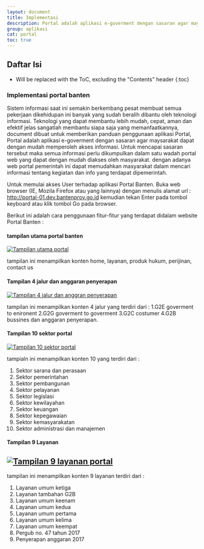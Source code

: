 ```yaml
---
layout: document
title: Implementasi
description: Portal adalah aplikasi e-goverment dengan sasaran agar maysarakat dapat dengan mudah memperoleh akses informasi
group: aplikasi
cat: portal
toc: true
---
```


## Daftar Isi

* Will be replaced with the ToC, excluding the "Contents" header
{:toc}

### Implementasi portal banten
Sistem informasi saat ini semakin berkembang pesat membuat semua pekerjaan dikehidupan ini banyak yang sudah beralih dibantu oleh teknologi informasi. Teknologi yang dapat membantu lebih mudah, cepat, aman dan efektif jelas sangatlah membantu siapa saja yang memanfaatkannya, document dibuat untuk memberikan panduan penggunaan aplikasi Portal, Portal adalah aplikasi  e-goverment dengan sasaran agar maysarakat dapat dengan mudah memperoleh akses informasi. Untuk mencapai sasaran tersebut maka semua informasi perlu dikumpulkan dalam satu wadah portal web yang dapat dengan mudah diakses oleh masyarakat. dengan adanya web portal pemerintah ini dapat memudahkan masyarakat dalam mencari informasi tentang kegiatan dan info yang terdapat dipemerintah.

Untuk memulai akses User terhadap aplikasi Portal Banten. Buka web browser (IE, Mozila Firefox atau yang lainnya) dengan menulis alamat url : http://portal-01.dev.bantenprov.go.id kemudian tekan Enter pada tombol keyboard atau klik tombol Go pada browser.

Berikut ini adalah cara penggunaan fitur-fitur yang terdapat didalam website Portal Banten :

#### tampilan utama portal banten
[![Tampilan utama portal](../images/implementasi/01-tampilan-utama.png)](../images/integrasi/01-tampilan-utama.png)

tampilan ini menampilkan konten home, layanan, produk hukum, perijinan, contact us

#### Tampilan 4 jalur dan anggaran penyerapan
[![Tampilan 4 jalur dan anggran penyerapan](../images/implementasi/02-anggaran-penyerapan.png)](../images/integrasi/02-anggran-penyerapan.png)

tampilan ini menampilkan konten 4 jalur yang terdiri dari : 
1.G2E goverment to enironent
2.G2G goverment to goverment
3.G2C costumer
4.G2B bussines
dan anggaran penyerapan.

#### Tampilan  10 sektor portal
[![Tampilan 10 sektor portal](../images/implementasi/tampilan-10-sektor.png)](../images/integrasi/tampilan-10-sektor.png)

tampialn ini menampilkan konten 10 yang terdiri dari :
1. Sektor sarana dan perasaan
2. Sektor pemerintahan
3. Sektor pembangunan
4. Sektor pelayanan
5. Sektor legislasi
6. Sektor kewilayahan
7. Sektor keuangan
8. Sektor kepegawaian
9. Sektor kemasyarakatan
10. Sektor administrasi dan manajemen

#### Tampilan 9 Layanan
[![Tampilan 9 layanan portal](../images/implementasi/tampilan-layanan.png)](../images/integrasi/tampialn-layanan.png)
-
tampilan ini menampilkan konten 9 layanan terdiri dari :
1. Layanan umum ketiga
2. Layanan tambahan G2B
3. Layanan umum keenam
4. Layanan umum kedua
5. Layanan umum pertama
6. Layanan umum kelima
7. Layanan umum keempat
8. Pergub no. 47 tahun 2017
9. Penyerapan anggaran 2017
